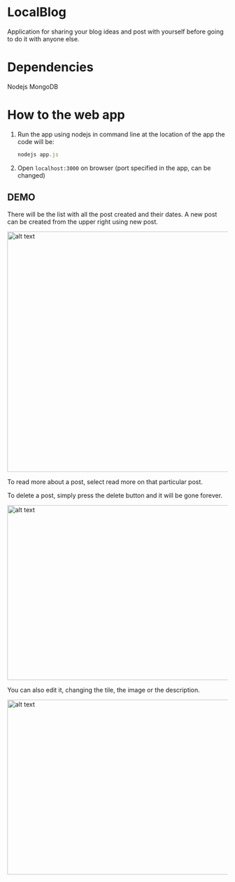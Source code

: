 # LocalBlog

Application for sharing your blog ideas and post with yourself before going to do it with anyone else.

# Dependencies
Nodejs
MongoDB


# How to the web app

1. Run the app using nodejs
    in command line at the location of the app the code will be:
    ```js
    nodejs app.js
    ```
2. Open 
```localhost:3000``` on browser
(port specified in the app, can be changed)

## DEMO

There will be the list with all the post created and their dates.
A new post can be created from the upper right using new post.

<img src="https://github.com/SuciuAlin/LocalBlog/blob/main/DemoPictures/mainImage.png?raw=true" alt="alt text" width="1200" height="550">

To read more about a post, select read more on that particular post.

To delete a post, simply press the delete button and it will be gone forever.


<img src="https://github.com/SuciuAlin/LocalBlog/blob/main/DemoPictures/onePost.png?raw=true" alt="alt text" width="600" height="400">


You can also edit it, changing the tile, the image or the description.



<img src="https://github.com/SuciuAlin/LocalBlog/blob/main/DemoPictures/editPost.png?raw=true" alt="alt text" width="600" height="400">




